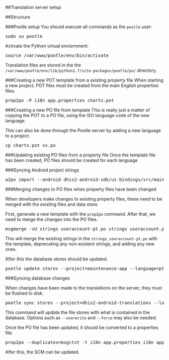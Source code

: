 ##Translation server setup

##Structure

###Pootle setup
You should execute all commands as the `pootle` user: 

<pre>
sudo su pootle
</pre>

Activate the Python virtual enviornment. 

<pre>
source /var/www/pootle/env/bin/activate
</pre>

Translation files are stored in the the `/var/www/pootle/env/lib/python2.7/site-packages/pootle/po/` directory. 

###Creating a new POT template from a existing property file
When starting a new project, POT files must be created from the main English properties files. 

<pre>
prop2po -P i18n_app.properties charts.pot
</pre>

###Creating a new PO file from template
This is really just a matter of copying the POT to a PO file, using the ISO language code of the new language. 

This can also be done through the Pootle server by adding a new language to a project. 

<pre>
cp charts.pot sv.po
</pre>

###Updating existing PO files from a property file
Once the template file has been created, PO files should be created for each language


###Syncing Android project strings
<pre>
a2po import --android dhis2-android-sdk/ui-bindings/src/main/res/ --gettext dhis2-android-translations/sdk/
</pre>

###Merging changes to PO files when property files have been changed

When developers make changes to existing property files, these need to be merged with the existing files and data store. 

First, generate a new template with the `prop2po` command. After that, we need to merge the changes into the PO files. 

<pre>
msgmerge -vU strings_useraccount-pt.po strings_useraccount.pot
</pre>

This will merge the existing strings in the `strings_useraccount-pt.po` with the template, deprecating any non-existent strings, and adding any new ones. 

After this the database stores should be updated. 

<pre>
pootle update_stores --project=maintenance-app --language=pt
</pre>

###Syncing database changes

When changes have been made to the translations on the server, they must be flushed to disk. 

<pre>
pootle sync_stores --project=dhis2-android-translations --language=pt
</pre>

This command will update the file stores with what is contained in the database. Options such as `--overwrite` and `--force` may also be needed. 

Once the PO file has been updated, it should be converted to a properties file. 

<pre>
prop2po --duplicates=msgctxt -t i18n_app.properties i18n_app_ar.properties ar.po
</pre>

After this, the SCM can be updated. 